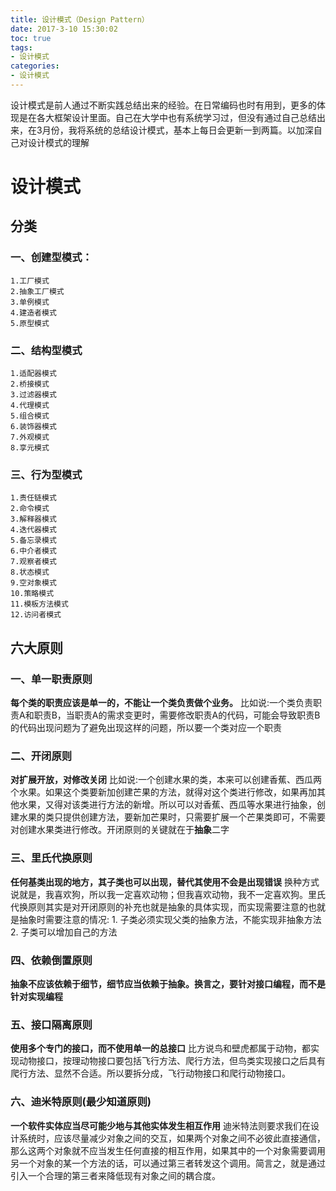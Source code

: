 ```yaml
---
title: 设计模式（Design Pattern）
date: 2017-3-10 15:30:02
toc: true
tags: 
- 设计模式
categories:
- 设计模式
---
```

设计模式是前人通过不断实践总结出来的经验。在日常编码也时有用到，更多的体现是在各大框架设计里面。自己在大学中也有系统学习过，但没有通过自己总结出来，在3月份，我将系统的总结设计模式，基本上每日会更新一到两篇。以加深自己对设计模式的理解
<!--more-->
# 设计模式
## 分类
### 一、创建型模式：
    1.工厂模式
    2.抽象工厂模式
    3.单例模式
    4.建造者模式
    5.原型模式
### 二、结构型模式
    1.适配器模式
    2.桥接模式
    3.过滤器模式
    4.代理模式
    5.组合模式
    6.装饰器模式
    7.外观模式
    8.享元模式
### 三、行为型模式
    1.责任链模式
    2.命令模式
    3.解释器模式
    4.迭代器模式
    5.备忘录模式
    6.中介者模式
    7.观察者模式
    8.状态模式
    9.空对象模式
    10.策略模式
    11.模板方法模式
    12.访问者模式
## 六大原则
### 一、单一职责原则
**每个类的职责应该是单一的，不能让一个类负责做个业务。**
比如说:一个类负责职责A和职责B，当职责A的需求变更时，需要修改职责A的代码，可能会导致职责B的代码出现问题为了避免出现这样的问题，所以要一个类对应一个职责
### 二、开闭原则
**对扩展开放，对修改关闭**
比如说:一个创建水果的类，本来可以创建香蕉、西瓜两个水果。如果这个类要新加创建芒果的方法，就得对这个类进行修改，如果再加其他水果，又得对该类进行方法的新增。所以可以对香蕉、西瓜等水果进行抽象，创建水果的类只提供创建方法，要新加芒果时，只需要扩展一个芒果类即可，不需要对创建水果类进行修改。开闭原则的关键就在于**抽象**二字
### 三、里氏代换原则
**任何基类出现的地方，其子类也可以出现，替代其使用不会是出现错误**
换种方式说就是，我喜欢狗，所以我一定喜欢动物；但我喜欢动物，我不一定喜欢狗。里氏代换原则其实是对开闭原则的补充也就是抽象的具体实现，而实现需要注意的也就是抽象时需要注意的情况:
    1. 子类必须实现父类的抽象方法，不能实现非抽象方法
    2. 子类可以增加自己的方法
### 四、依赖倒置原则
**抽象不应该依赖于细节，细节应当依赖于抽象。换言之，要针对接口编程，而不是针对实现编程**
### 五、接口隔离原则
**使用多个专门的接口，而不使用单一的总接口**
比方说鸟和壁虎都属于动物，都实现动物接口，按理动物接口要包括飞行方法、爬行方法，但鸟类实现接口之后具有爬行方法、显然不合适。所以要拆分成，飞行动物接口和爬行动物接口。
### 六、迪米特原则(最少知道原则)
**一个软件实体应当尽可能少地与其他实体发生相互作用**
 迪米特法则要求我们在设计系统时，应该尽量减少对象之间的交互，如果两个对象之间不必彼此直接通信，那么这两个对象就不应当发生任何直接的相互作用，如果其中的一个对象需要调用另一个对象的某一个方法的话，可以通过第三者转发这个调用。简言之，就是通过引入一个合理的第三者来降低现有对象之间的耦合度。